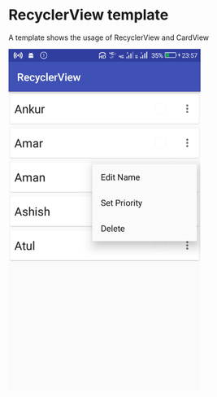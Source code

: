 # RecyclerView template

  A template shows the usage of RecyclerView and CardView

  <img src="/screenshot.png" width="75%" alt="screenshot" />
